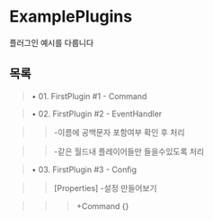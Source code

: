 # ExamplePlugins
플러그인 예시를 다룹니다
## 목록
> • 01. FirstPlugin #1 - Command </spawn> 

> • 02. FirstPlugin #2 - EventHandler  

>> <PlayerJoinEvent> -이름에 공백문자 포함여부 확인 후 처리 

>> <PlayerChatEvent> -같은 월드내 플레이어들만 들을수있도록 처리 

> • 03. FirstPlugin #3 - Config 

>> [Properties] -설정 만들어보기 

>>> +Command {}
